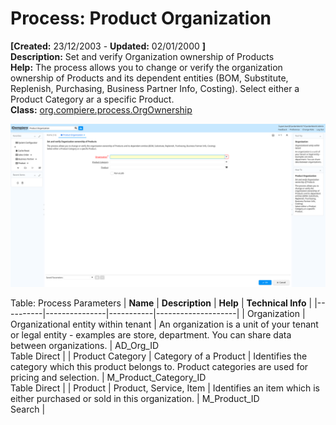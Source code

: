 # Process: Product Organization 

**[Created:** 23/12/2003 - **Updated:** 02/01/2000 **]**  
**Description:** Set and verify Organization ownership of Products  
**Help:** The process allows you to change or verify the organization ownership of Products and its dependent entities (BOM, Substitute, Replenish, Purchasing, Business Partner Info, Costing). Select either a Product Category ar a specific Product.  
**Class:** [org.compiere.process.OrgOwnership](https://jenkins.idempiere.org/job/iDempiere12Daily/ws/org.idempiere.javadoc/API/org/compiere/process/OrgOwnership.html)

![](/img/docs/manual/ProductOrganization-Process_iDempiere_v12.0.0.png)

Table: Process Parameters
| **Name** | **Description** | **Help** | **Technical Info** |
|----------|---------------|-----------|--------------------|
| Organization | Organizational entity within tenant | An organization is a unit of your tenant or legal entity - examples are store, department. You can share data between organizations. | AD_Org_ID<br/>Table Direct | 
| Product Category | Category of a Product | Identifies the category which this product belongs to.  Product categories are used for pricing and selection. | M_Product_Category_ID<br/>Table Direct | 
| Product | Product, Service, Item | Identifies an item which is either purchased or sold in this organization. | M_Product_ID<br/>Search | 


